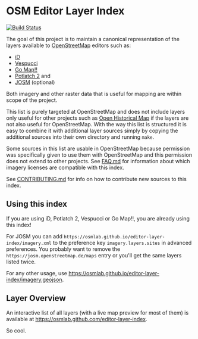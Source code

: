 # OSM Editor Layer Index
[![Build Status](https://travis-ci.org/osmlab/editor-layer-index.svg?branch=gh-pages)](https://travis-ci.org/osmlab/editor-layer-index)

The goal of this project is to maintain a canonical representation of the layers available to [OpenStreetMap](https://www.openstreetmap.org/) editors such as:

* [iD](https://github.com/openstreetmap/iD)
* [Vespucci](http://vespucci.io/)
* [Go Map!!](https://wiki.openstreetmap.org/wiki/Go_Map!!)
* [Potlatch 2](https://github.com/systemed/potlatch2) and
* [JOSM](https://josm.openstreetmap.de/) (optional)

Both imagery and other raster data that is useful for mapping are within scope of the project.

This list is purely targeted at OpenStreetMap and does not include layers only useful for other projects such as [Open Historical Map](http://www.openhistoricalmap.org/) if the layers are not also useful for OpenStreetMap. With the way this list is structured it is easy to combine it with additional layer sources simply by copying the additional sources into their own directory and running `make`.

Some sources in this list are usable in OpenStreetMap because permission was specifically given to use them with OpenStreetMap and this permission does not extend to other projects.  See [FAQ.md](FAQ.md#what-imagery-licenses-are-compatible-with-this-index) for information about which imagery licenses are compatible with this index.

See [CONTRIBUTING.md](CONTRIBUTING.md) for info on how to contribute new sources to this index.


## Using this index

If you are using iD, Potlatch 2, Vespucci or Go Map!!, you are already using this index!

For JOSM you can add `https://osmlab.github.io/editor-layer-index/imagery.xml` to the preference key `imagery.layers.sites` in advanced preferences. You probably want to remove the `https://josm.openstreetmap.de/maps` entry or you'll get the same layers listed twice.

For any other usage, use https://osmlab.github.io/editor-layer-index/imagery.geojson.

## Layer Overview

An interactive list of all layers (with a live map preview for most of them) is available at
https://osmlab.github.com/editor-layer-index.

So cool.
